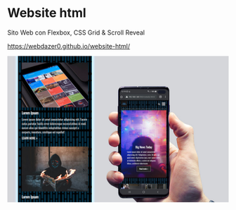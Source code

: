 # Website html
Sito Web con Flexbox, CSS Grid &amp; Scroll Reveal

https://webdazer0.github.io/website-html/

![](https://raw.githubusercontent.com/webdazer0/website-html/master/screenshot.jpg)



